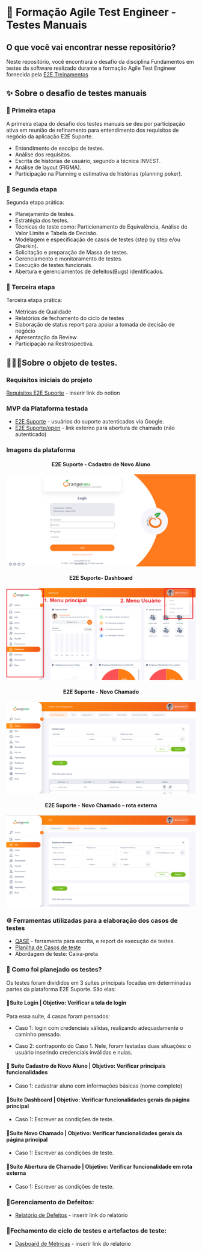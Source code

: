 # 🚀 Formação Agile Test Engineer - Testes Manuais

## O que você vai encontrar nesse repositório?

Neste repositório, você encontrará o desafio da disciplina Fundamentos em testes da software realizado durante a formação  Agile Test Engineer fornecida pela [E2E Treinamentos](https://e2etreinamentos.com.br/formacao-agile-test-engineer/)

## ✨ Sobre o desafio de testes manuais

###  🎯 Primeira etapa

A primeira etapa do desafio dos testes manuais se deu por participação ativa em reunião de refinamento para entendimento dos requisitos de negócio da aplicação E2E Suporte.

- Entendimento de escolpo de testes.
- Análise dos requisitos.
-  Escrita de histórias de usuário, segundo a técnica INVEST.
-  Análise de layout (FIGMA).
-  Participação na Planning e estimativa de histórias (planning poker).

### 🎯 Segunda etapa

Segunda etapa prática:
-  Planejamento de testes.
- Estratégia dos testes.
-  Técnicas de teste como: Particionamento de Equivalência, Análise de Valor Limite e Tabela de Decisão.
- Modelagem e especificação de casos de testes (step by step e/ou Gherkin).
-  Solicitação e preparação de Massa de testes.
- Gerenciamento e monitoramento de testes.
- Execução de testes funcionais.
- Abertura e gerenciamentos de defeitos(Bugs) identificados.


### 🎯 Terceira etapa

Terceira etapa prática:
- Métricas de Qualidade
-  Relatórios de fechamento do ciclo de testes
- Elaboração de status report para apoiar a tomada de decisão de negócio
-  Apresentação da Review
- Participação na Restrospectiva.


##   👨🏻‍💻Sobre o objeto de testes.

### Requisitos iniciais do projeto

[Requisitos E2E Suporte](https://e2e-suporte.vercel.app/) - inserir link do notion

### MVP da Plataforma testada

- [E2E Suporte](https://e2e-suporte.vercel.app/) - usuários do suporte autenticados via Google.
- [E2E Suporte/open](https://e2e-suporte.vercel.app/open) - link externo para abertura de chamado (não autenticado)

### Imagens da plataforma

<div align="center">

#### E2E Suporte - Cadastro de Novo Aluno
![Orange HRM - Login](https://github.com/leonardonps/desafios-finais-testes-manuais-automatizados-minsait/blob/main/desafio-testes-automatizados/imagens/tela-login.png)

#### E2E Suporte- Dashboard
![Menus principais do site](https://github.com/leonardonps/desafios-finais-testes-manuais-automatizados-minsait/blob/main/desafio-testes-automatizados/imagens/orange-menus.png)

#### E2E Suporte - Novo Chamado
![Orange HRM - Seção Admin](https://github.com/leonardonps/desafios-finais-testes-manuais-automatizados-minsait/blob/main/desafio-testes-automatizados/imagens/orange-admin.png)

#### E2E Suporte - Novo Chamado – rota externa
![Orange HRM - Seção PIM](https://github.com/leonardonps/desafios-finais-testes-manuais-automatizados-minsait/blob/main/desafio-testes-automatizados/imagens/orange-pim.png)

</div>

### ⚙️ Ferramentas utilizadas para a elaboração dos casos de testes

-  [QASE](https://qase.io/) - ferramenta para escrita, e report de execução de testes.
-  [Planilha de Casos de teste](https://pt-br.reactjs.org)
 - Abordagem de teste: Caixa-preta

###  🧪 Como foi planejado os testes?

Os testes foram divididos em 3 suítes principais focadas em determinadas partes da plataforma E2E Suporte. São elas:

#### 📝Suíte Login | Objetivo: Verificar a tela de login

Para essa suíte, 4 casos foram pensados:

- Caso 1: login com credenciais válidas, realizando adequadamente o caminho pensado.

- Caso 2: contraponto do Caso 1. Nele, foram testadas duas situações: o usuário inserindo credenciais inválidas e nulas.

#### 📝 Suíte Cadastro de Novo Aluno | Objetivo: Verificar principais funcionalidades 

- Caso 1: cadastrar aluno com  informações básicas (nome completo) 
 
####  📝Suíte Dashboard | Objetivo: Verificar funcionalidades gerais da página principal 

- Caso 1: Escrever as condições de teste.

####  📝Suíte Novo Chamado | Objetivo: Verificar funcionalidades gerais da página principal 

- Caso 1: Escrever as condições de teste.

####  📝Suíte Abertura de Chamado | Objetivo: Verificar funcionalidade em rota externa

- Caso 1: Escrever as condições de teste.


###  📌Gerenciamento de Defeitos:

-   [Relatório de Defeitos](https://pt-br.reactjs.org) - inserir link do relatório

###  📌Fechamento de ciclo de testes e artefactos de teste:

-   [Dasboard de Métricas](https://pt-br.reactjs.org) - inserir link do relatório
